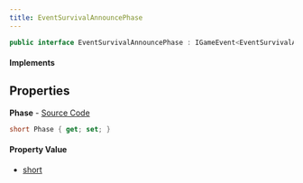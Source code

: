 ```yaml
---
title: EventSurvivalAnnouncePhase
---
```


```csharp
public interface EventSurvivalAnnouncePhase : IGameEvent<EventSurvivalAnnouncePhase>
```

#### Implements

## Properties

**Phase** - [Source Code](https://github.com/swiftly-solution/swiftlys2/blob/main/managed/src/SwiftlyS2.Generated/GameEvents/Interfaces/EventSurvivalAnnouncePhase.cs#L23)

```csharp
short Phase { get; set; }
```

#### Property Value

- [short](https://learn.microsoft.com/dotnet/api/system.int16)

